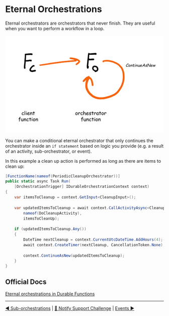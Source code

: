 # Eternal Orchestrations

Eternal orchestrators are orchestrators that never finish. They are useful when you want to perform a workflow in a loop.

![Eternal Orchestrations](../diagrams/eternal_orchestrations.png)

You can make a conditional eternal orchestrator that only continues the orchestrator inside an `if statement` based on logic you provide (e.g. a result of an activity, sub-orchestrator, or event).

In this example a clean up action is performed as long as there are items to clean up:

```csharp
[FunctionName(nameof(PeriodicCleanupOrchestrator))]
public static async Task Run(
    [OrchestrationTrigger] IDurableOrchestrationContext context)
{
    var itemsToCleanup = context.GetInput<CleanupInput>();

    var updatedItemsToCleanup = await context.CallActivityAsync<CleanupInput>(
        nameof(DoCleanupActivity), 
        itemsToCleanUp);

    if (updatedItemsToCleanup.Any())
    {
        DateTime nextCleanup = context.CurrentUtcDateTime.AddHours(4);
        await context.CreateTimer(nextCleanup, CancellationToken.None);

        context.ContinueAsNew(updatedItemsToCleanup);
    }
}
```

## Official Docs

[Eternal orchestrations in Durable Functions](https://docs.microsoft.com/en-us/azure/azure-functions/durable/durable-functions-eternal-orchestrations?tabs=csharp)

---
[◀ Sub-orchestrations](suborchestrations.md) | [🔼 Notify Support Challenge](notifysupport.md) | [Events ▶](events.md)
